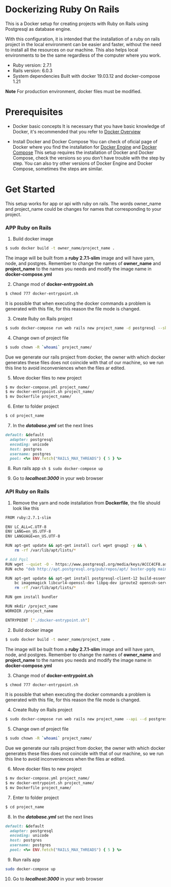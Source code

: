 # Dockerizing Ruby On Rails
This is a Docker setup for creating projects with Ruby on Rails using Postgresql as database engine.

With this configuration, it is intended that the installation of a ruby on rails project in the local environment can be easier and faster, without the need to install all the resources on our machine. This also helps local environments to be the same regardless of the computer where you work.

- Ruby version: 2.7.1
- Rails version: 6.0.3
- System dependencies
Built with docker 19.03.12 and docker-compose 1.21

**Note**
For production environment, docker files must be modified.

# Prerequisites
- Docker basic concepts
It is necessary that you have basic knowledge of Docker, it's recommended that you refer to [Docker Overview](https://docs.docker.com/get-started/overview/)

- Install Docker and Docker Compose
You can check of oficial page of Docker where you find the installation for [Docker Engine](https://docs.docker.com/engine/install/) and [Docker Compose](https://docs.docker.com/compose/install/)
This setup requires the installation of Docker and Docker Compose, check the versions so you don't have trouble with the step by step.
You can also try other versions of Docker Engine and Docker Compose, sometimes the steps are similar.

# Get Started
This setup works for app or api with ruby on rails. The words owner_name and project_name could be changes for names that corresponding to your project.

### APP Ruby on Rails
1. Build docker image
```sh
$ sudo docker build -t owner_name/project_name .
```
The image will be built from a **ruby 2.7.1-slim** image and will have yarn, node, and postgres.
Remember to change the names of **owner_name** and **project_name** to the names you needs and modify the image name in **docker-compose.yml**

2. Change mod of **docker-entrypoint.sh**
```sh
$ chmod 777 docker-entrypoint.sh
```
It is possible that when executing the docker commands a problem is generated with this file, for this reason the file mode is changed.

3. Create Ruby on Rails project
```sh
$ sudo docker-compose run web rails new project_name -d postgresql --skip-javascript
```

4. Change own of project file
```sh
$ sudo chown -R `whoami` project_name/
```
Due we generate our rails project from docker, the owner with which docker generates these files does not coincide with that of our machine, so we run this line to avoid inconveniences when the files ar edited.

5. Move docker files to new project
```sh
$ mv docker-compose.yml project_name/
$ mv docker-entrypoint.sh project_name/
$ mv Dockerfile project_name/
```

6. Enter to folder project
```sh
$ cd project_name
```

7. In the ***database.yml*** set the next lines
```ruby
default: &default
  adapter: postgresql
  encoding: unicode
  host: postgres
  username: postgres
  pool: <%= ENV.fetch("RAILS_MAX_THREADS") { 5 } %>
```

8. Run rails app
``sh
$ sudo docker-compose up
``

9. Go to ***localhost:3000*** in your web browser

### API Ruby on Rails
1. Remove the yarn and node installation from **Dockerfile**, the file should look like this
```sh
FROM ruby:2.7.1-slim

ENV LC_ALL=C.UTF-8
ENV LANG=en_US.UTF-8
ENV LANGUAGE=en_US.UTF-8

RUN apt-get update && apt-get install curl wget gnupg2 -y && \
    rm -rf /var/lib/apt/lists/*

# Add Pqsl
RUN wget --quiet -O - https://www.postgresql.org/media/keys/ACCC4CF8.asc | apt-key add -
RUN echo "deb http://apt.postgresql.org/pub/repos/apt/ buster-pgdg main" > /etc/apt/sources.list.d/pgdg.list

RUN apt-get update && apt-get install postgresql-client-12 build-essential \
    bc imagemagick libcurl4-openssl-dev libpq-dev iproute2 openssh-server git -y && \
    rm -rf /var/lib/apt/lists/*

RUN gem install bundler

RUN mkdir /project_name
WORKDIR /project_name

ENTRYPOINT ["./docker-entrypoint.sh"]
```

2. Build docker image
```sh
$ sudo docker build -t owner_name/project_name .
```
The image will be built from a **ruby 2.7.1-slim** image and will have yarn, node, and postgres.
Remember to change the names of **owner_name** and **project_name** to the names you needs and modify the image name in **docker-compose.yml**

3. Change mod of **docker-entrypoint.sh**
```sh
$ chmod 777 docker-entrypoint.sh
```
It is possible that when executing the docker commands a problem is generated with this file, for this reason the file mode is changed.

4. Create Ruby on Rails project
```sh
$ sudo docker-compose run web rails new project_name --api --d postgresql
```

5. Change own of project file
```sh
$ sudo chown -R `whoami` project_name/
```
Due we generate our rails project from docker, the owner with which docker generates these files does not coincide with that of our machine, so we run this line to avoid inconveniences when the files ar edited.

6. Move docker files to new project
```sh
$ mv docker-compose.yml project_name/
$ mv docker-entrypoint.sh project_name/
$ mv Dockerfile project_name/ 
```

7. Enter to folder project
```sh
$ cd project_name
```

8. In the ***database.yml*** set the next lines
```ruby
default: &default
  adapter: postgresql
  encoding: unicode
  host: postgres
  username: postgres
  pool: <%= ENV.fetch("RAILS_MAX_THREADS") { 5 } %>
```

9. Run rails app
```sh
sudo docker-compose up
```

10. Go to ***localhost:3000*** in your web browser
